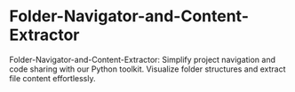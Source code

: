 # Folder-Navigator-and-Content-Extractor
Folder-Navigator-and-Content-Extractor: Simplify project navigation and code sharing with our Python toolkit. Visualize folder structures and extract file content effortlessly.

